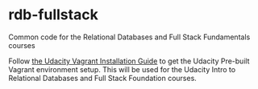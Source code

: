 rdb-fullstack
=============

Common code for the Relational Databases and Full Stack Fundamentals courses

Follow [the Udacity Vagrant Installation Guide](https://www.udacity.com/wiki/ud197/install-vagrant) to get the Udacity Pre-built Vagrant environment setup. This will be used for the Udacity Intro to Relational Databases and Full Stack Foundation courses.
